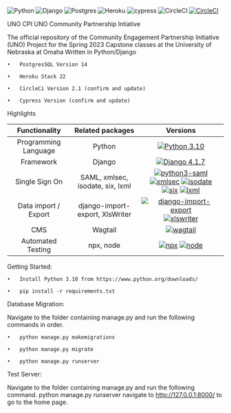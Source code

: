 
![Python](https://img.shields.io/badge/python-3670A0?style=for-the-badge&logo=python&logoColor=ffdd54)  ![Django](https://img.shields.io/badge/django-%23092E20.svg?style=for-the-badge&logo=django&logoColor=white)     ![Postgres](https://img.shields.io/badge/postgres-%23316192.svg?style=for-the-badge&logo=postgresql&logoColor=white)  ![Heroku](https://img.shields.io/badge/heroku-%23430098.svg?style=for-the-badge&logo=heroku&logoColor=white)    ![cypress](https://img.shields.io/badge/-cypress-%23E5E5E5?style=for-the-badge&logo=cypress&logoColor=058a5e) ![CircleCI](https://img.shields.io/badge/circle%20ci-%23161616.svg?style=for-the-badge&logo=circleci&logoColor=white) 
[![CircleCI](https://dl.circleci.com/status-badge/img/gh/uno-isqa-8950/uno-cpi/tree/master.svg?style=svg)](https://dl.circleci.com/status-badge/redirect/gh/uno-isqa-8950/uno-cpi/tree/master)


UNO CPI
UNO Community Partnership Intiative 

The official repository of the Community Engagement Partnership Initiative (UNO) Project for the Spring 2023 Capstone classes at the University of Nebraska at Omaha Written in Python/Django
    
    •	PostgresSQL Version 14
    
    •	Heroku Stack 22
    
    •	CircleCi Version 2.1 (confirm and update)
    
    •	Cypress Version (confirm and update)
    
    
    




Highlights

| Functionality | Related packages    | Versions    |
| :---:   | :---: | :---: |
| Programming Language | Python   | [![Python 3.10](https://img.shields.io/badge/python-3.10-blue.svg)](https://www.python.org/downloads/release/python-31010/)   |
| Framework | Django   | [![Django 4.1.7](https://img.shields.io/badge/django%20-4.1.7-blue)](https://www.djangoproject.com/download/)   |
| Single Sign On | SAML, xmlsec, isodate, six, lxml   | [![python3-saml](https://img.shields.io/badge/python3--saml-1.15.0-blue)](https://pypi.org/project/python3-saml/)   [![xmlsec](https://img.shields.io/badge/xmlsec-1.3.13-blue)](https://pypi.org/project/xmlsec/) [![isodate](https://img.shields.io/badge/isodate-0.6.1-blue)](https://pypi.org/project/isodate/) [![six](https://img.shields.io/badge/six-1.11.0-blue)](https://pypi.org/project/six/) [![lxml](https://img.shields.io/badge/lxml-4.9.2-blue)](https://pypi.org/project/lxml/)|
| Data import / Export | django-import-export, XlsWriter   | [![django-import-export](https://img.shields.io/badge/django--import--export-3.1.0-blue)](https://pypi.org/project/django-import-export/) [![xlswriter](https://img.shields.io/badge/XlsWriter-3.0.8-blue)](https://pypi.org/project/XlsxWriter/)   |
| CMS | Wagtail   | [![wagtail](https://img.shields.io/badge/wagtail-4.2.2-blue)](https://pypi.org/project/wagtail/)   |
| Automated Testing | npx, node   | [![npx](https://img.shields.io/badge/npx-9.5.0-blue)](https://docs.npmjs.com/downloading-and-installing-node-js-and-npm) [![node](https://img.shields.io/badge/node-19.7.0-blue)](https://docs.npmjs.com/downloading-and-installing-node-js-and-npm)  |


Getting Started:

    •	Install Python 3.10 from https://www.python.org/downloads/
    
    •	pip install -r requirements.txt


Database Migration:

Navigate to the folder containing manage.py and run the following commands in order.

    •	python manage.py makemigrations

    •	python manage.py migrate

    •	python manage.py runserver


Test Server:

Navigate to the folder containing manage.py and run the following command. python manage.py runserver navigate to http://127.0.0.1:8000/ to go to the home page.
